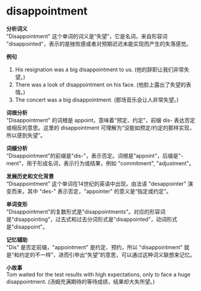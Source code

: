 # disappointment

**分析词义**  
"Disappointment" 这个单词的词义是“失望”，它是名词，来自形容词 "disappointed"，表示的是挫败感或者对预期迟迟未能实现而产生的失落感觉。

  

**例句**

  

1.  His resignation was a big disappointment to us. (他的辞职让我们非常失望。)
2.  There was a look of disappointment on his face. (他脸上露出了失望的表情。)
3.  The concert was a big disappointment. (那场音乐会让人非常失望。)

  

**词根分析**  
"Disappointment" 的词根是 appoint，意味着“预定、约定”，前缀 dis- 表达否定或相反的意思。这里的 disappointment 可理解为“没能如预定/约定的那样实现，所以感到失望”。

  

**词缀分析**  
“Disappointment”的前缀是"dis-"，表示否定。词根是"appoint"，后缀是"-ment"，用于形成名词，表示行为或结果，例如 "commitment", "adjustment"。

  

**发展历史和文化背景**  
“Disappointment” 这个单词在14世纪的英语中出现，由法语 "desappointer" 演变而来，其中 "des-" 表示否定，"appointer" 的意义是“指定或约定”。

  

**单词变形**  
"Disappointment"的复数形式是"disappointments"。对应的形容词是"disappointing"，过去式和过去分词形式是"disappointed"，动词形式是"disappoint"。

  

**记忆辅助**  
"Dis" 是否定前缀，"appointment" 是约定、预约，所以 "disappointment" 就是“和约定的不一样”，进而引申出“失望”的意思，可以通过这种词义联想来记忆。

  

**小故事**  
Tom waited for the test results with high expectations, only to face a huge disappointment. (汤姆充满期待的等待成绩，结果却大失所望。)
